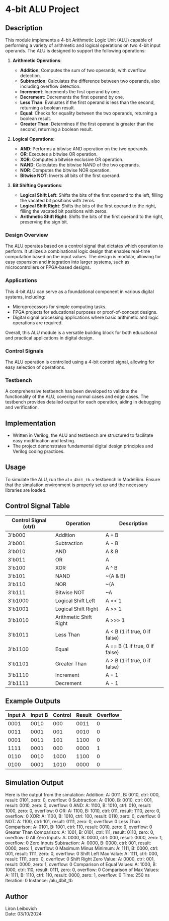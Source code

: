 # 4-bit ALU Project

## Description

This module implements a 4-bit Arithmetic Logic Unit (ALU) capable of performing a variety of arithmetic and logical operations on two 4-bit input operands. The ALU is designed to support the following operations:

1. **Arithmetic Operations**:
   - **Addition**: Computes the sum of two operands, with overflow detection.
   - **Subtraction**: Calculates the difference between two operands, also including overflow detection.
   - **Increment**: Increments the first operand by one.
   - **Decrement**: Decrements the first operand by one.
   - **Less Than**: Evaluates if the first operand is less than the second, returning a boolean result.
   - **Equal**: Checks for equality between the two operands, returning a boolean result.
   - **Greater Than**: Determines if the first operand is greater than the second, returning a boolean result.

2. **Logical Operations**:
   - **AND**: Performs a bitwise AND operation on the two operands.
   - **OR**: Executes a bitwise OR operation.
   - **XOR**: Computes a bitwise exclusive OR operation.
   - **NAND**: Calculates the bitwise NAND of the two operands.
   - **NOR**: Computes the bitwise NOR operation.
   - **Bitwise NOT**: Inverts all bits of the first operand.

3. **Bit Shifting Operations**:
   - **Logical Shift Left**: Shifts the bits of the first operand to the left, filling the vacated bit positions with zeros.
   - **Logical Shift Right**: Shifts the bits of the first operand to the right, filling the vacated bit positions with zeros.
   - **Arithmetic Shift Right**: Shifts the bits of the first operand to the right, preserving the sign bit.

### Design Overview

The ALU operates based on a control signal that dictates which operation to perform. It utilizes a combinational logic design that enables real-time computation based on the input values. The design is modular, allowing for easy expansion and integration into larger systems, such as microcontrollers or FPGA-based designs.

### Applications

This 4-bit ALU can serve as a foundational component in various digital systems, including:
- Microprocessors for simple computing tasks.
- FPGA projects for educational purposes or proof-of-concept designs.
- Digital signal processing applications where basic arithmetic and logic operations are required.

Overall, this ALU module is a versatile building block for both educational and practical applications in digital design.

### Control Signals
The ALU operation is controlled using a 4-bit control signal, allowing for easy selection of operations.

### Testbench
A comprehensive testbench has been developed to validate the functionality of the ALU, covering normal cases and edge cases. The testbench provides detailed output for each operation, aiding in debugging and verification.

## Implementation
- Written in Verilog, the ALU and testbench are structured to facilitate easy modification and testing. 
- The project demonstrates fundamental digital design principles and Verilog coding practices.

## Usage
To simulate the ALU, run the `alu_4bit_tb.v` testbench in ModelSim. Ensure that the simulation environment is properly set up and the necessary libraries are loaded.

## Control Signal Table
| Control Signal (ctrl) | Operation          | Description                                   |
|-----------------------|--------------------|-----------------------------------------------|
| 3'b000                | Addition           | A + B                                         |
| 3'b001                | Subtraction        | A - B                                         |
| 3'b010                | AND                | A & B                                        |
| 3'b011                | OR                 | A | B                                        |
| 3'b100                | XOR                | A ^ B                                        |
| 3'b101                | NAND               | ~(A & B)                                     |
| 3'b110                | NOR                | ~(A | B)                                     |
| 3'b111                | Bitwise NOT        | ~A                                           |
| 3'b1000               | Logical Shift Left | A << 1                                       |
| 3'b1001               | Logical Shift Right| A >> 1                                       |
| 3'b1010               | Arithmetic Shift Right | A >>> 1                                   |
| 3'b1011               | Less Than          | A < B (1 if true, 0 if false)               |
| 3'b1100               | Equal              | A == B (1 if true, 0 if false)              |
| 3'b1101               | Greater Than       | A > B (1 if true, 0 if false)               |
| 3'b1110               | Increment          | A + 1                                        |
| 3'b1111               | Decrement          | A - 1                                        |

## Example Outputs
| Input A | Input B | Control | Result | Overflow |
|---------|---------|---------|--------|----------|
| 0001   | 0010   | 000     | 0011   | 0        |
| 0011   | 0001   | 001     | 0010   | 0        |
| 0001   | 0011   | 101     | 1100   | 0        |
| 1111   | 0001   | 000     | 0000   | 1        |  // Overflow example
| 0110   | 0010   | 1000   | 1100   | 0        |  // Logical Shift Left
| 0100   | 0001   | 1010   | 0000   | 0        |  // Arithmetic Shift Right

## Simulation Output

Here is the output from the simulation:
Addition: A: 0011, B: 0010, ctrl: 000, result: 0101, zero: 0, overflow: 0
Subtraction: A: 0100, B: 0010, ctrl: 001, result: 0010, zero: 0, overflow: 0
AND: A: 1100, B: 1010, ctrl: 010, result: 1000, zero: 0, overflow: 0
OR: A: 1100, B: 1010, ctrl: 011, result: 1110, zero: 0, overflow: 0
XOR: A: 1100, B: 1010, ctrl: 100, result: 0110, zero: 0, overflow: 0
NOT: A: 1100, ctrl: 101, result: 0111, zero: 0, overflow: 0
Less Than Comparison: A: 0101, B: 1001, ctrl: 110, result: 0010, zero: 0, overflow: 0
Greater Than Comparison: A: 1001, B: 0101, ctrl: 111, result: 0110, zero: 0, overflow: 0
All Zero Inputs: A: 0000, B: 0000, ctrl: 000, result: 0000, zero: 1, overflow: 0
Zero Inputs Subtraction: A: 0000, B: 0000, ctrl: 001, result: 0000, zero: 1, overflow: 0
Maximum Minus Minimum: A: 1111, B: 0000, ctrl: 001, result: 1111, zero: 0, overflow: 0
Shift Left Max Value: A: 1111, ctrl: 000, result: 1111, zero: 0, overflow: 0
Shift Right Zero Value: A: 0000, ctrl: 001, result: 0000, zero: 1, overflow: 0
Comparison of Equal Values: A: 1000, B: 1000, ctrl: 110, result: 0111, zero: 0, overflow: 0
Comparison of Max Values: A: 1111, B: 1110, ctrl: 110, result: 0000, zero: 1, overflow: 0
   Time: 250 ns  Iteration: 0  Instance: /alu_4bit_tb

## Author
Liron Leibovich  
Date: 03/10/2024
